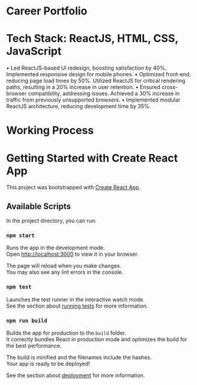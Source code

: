 # Career Portfolio
# Tech Stack: ReactJS, HTML, CSS, JavaScript
• Led ReactJS-based Ul redesign, boosting satisfaction by 40%. Implemented responsive design for mobile phones.
• Optimized front-end, reducing page load times by 50%. Utilized ReactJS for critical rendering paths, resulting in a 20% increase in user retention.
• Ensured cross-browser compatibility, addressing issues. Achieved a 30% increase in traffic from previously unsupported browsers.
• Implemented modular ReactJS architecture, reducing development time by 35%.

# Working Process

# Getting Started with Create React App

This project was bootstrapped with [Create React App](https://github.com/facebook/create-react-app).

## Available Scripts

In the project directory, you can run:

### `npm start`

Runs the app in the development mode.\
Open [http://localhost:3000](http://localhost:3000) to view it in your browser.

The page will reload when you make changes.\
You may also see any lint errors in the console.

### `npm test`

Launches the test runner in the interactive watch mode.\
See the section about [running tests](https://facebook.github.io/create-react-app/docs/running-tests) for more information.

### `npm run build`

Builds the app for production to the `build` folder.\
It correctly bundles React in production mode and optimizes the build for the best performance.

The build is minified and the filenames include the hashes.\
Your app is ready to be deployed!

See the section about [deployment](https://facebook.github.io/create-react-app/docs/deployment) for more information.

